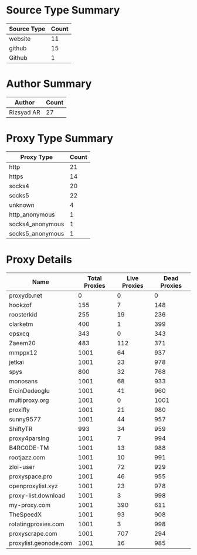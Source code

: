 # Source Type Summary

| Source Type | Count |
|-------------|-------|
| website | 11 |
| github | 15 |
| Github | 1 |


# Author Summary

| Author | Count |
|--------|-------|
| Rizsyad AR | 27 |


# Proxy Type Summary

| Proxy Type | Count |
|------------|-------|
| http | 21 |
| https | 14 |
| socks4 | 20 |
| socks5 | 22 |
| unknown | 4 |
| http_anonymous | 1 |
| socks4_anonymous | 1 |
| socks5_anonymous | 1 |


# Proxy Details

| Name | Total Proxies | Live Proxies | Dead Proxies |
|------|---------------|--------------|---------------|
| proxydb.net | 0 | 0 | 0 |
| hookzof | 155 | 7 | 148 |
| roosterkid | 255 | 19 | 236 |
| clarketm | 400 | 1 | 399 |
| opsxcq | 343 | 0 | 343 |
| Zaeem20 | 483 | 112 | 371 |
| mmppx12 | 1001 | 64 | 937 |
| jetkai | 1001 | 23 | 978 |
| spys | 800 | 32 | 768 |
| monosans | 1001 | 68 | 933 |
| ErcinDedeoglu | 1001 | 41 | 960 |
| multiproxy.org | 1001 | 0 | 1001 |
| proxifly | 1001 | 21 | 980 |
| sunny9577 | 1001 | 44 | 957 |
| ShiftyTR | 993 | 34 | 959 |
| proxy4parsing | 1001 | 7 | 994 |
| B4RC0DE-TM | 1001 | 13 | 988 |
| rootjazz.com | 1001 | 10 | 991 |
| zloi-user | 1001 | 72 | 929 |
| proxyspace.pro | 1001 | 46 | 955 |
| openproxylist.xyz | 1001 | 23 | 978 |
| proxy-list.download | 1001 | 3 | 998 |
| my-proxy.com | 1001 | 390 | 611 |
| TheSpeedX | 1001 | 93 | 908 |
| rotatingproxies.com | 1001 | 3 | 998 |
| proxyscrape.com | 1001 | 707 | 294 |
| proxylist.geonode.com | 1001 | 16 | 985 |
